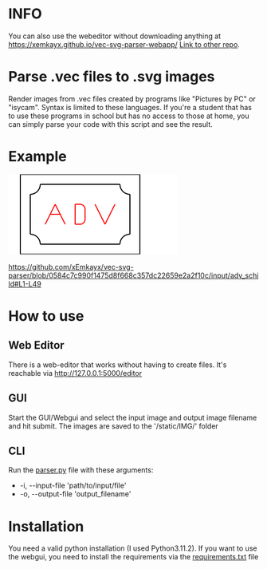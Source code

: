 # INFO
You can also use the webeditor without downloading anything at 
https://xemkayx.github.io/vec-svg-parser-webapp/
[Link to other repo](https://github.com/xEmkayx/vec-svg-parser-webapp).

# Parse .vec files to .svg images
Render images from .vec files created by programs like "Pictures by PC" or "isycam". 
Syntax is limited to these languages.
If you're a student that has to use these programs in school but has no access to those 
at home, you can simply parse your code with this script and see the result.

# Example
![Example image](https://raw.githubusercontent.com/xEmkayx/vec-svg-parser/master/static/IMG/adv.svg)

https://github.com/xEmkayx/vec-svg-parser/blob/0584c7c990f1475d8f668c357dc22659e2a2f10c/input/adv_schild#L1-L49

# How to use
## Web Editor
There is a web-editor that works without having to create files. It's reachable via http://127.0.0.1:5000/editor
## GUI
Start the GUI/Webgui and select the input image and output image filename and hit submit. The images are saved
to the '/static/IMG/' folder
## CLI
Run the [parser.py](https://github.com/xEmkayx/vec-svg-parser/blob/master/parser.py) file with these arguments:
- -i, --input-file 'path/to/input/file'
- -o, --output-file 'output_filename'

# Installation
You need a valid python installation (I used Python3.11.2). If you want to use the webgui, you need to install the 
requirements via the [requirements.txt](https://github.com/xEmkayx/vec-svg-parser/blob/master/requirements.txt) file